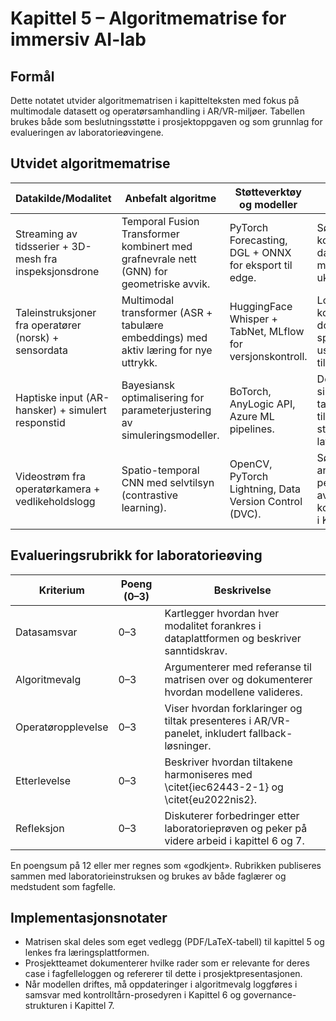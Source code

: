 # Kapittel 5 – Algoritmematrise for immersiv AI-lab

## Formål
Dette notatet utvider algoritmematrisen i kapittelteksten med fokus på multimodale datasett og operatørsamhandling i AR/VR-miljøer. Tabellen brukes både som beslutningsstøtte i prosjektoppgaven og som grunnlag for evalueringen av laboratorieøvingene.

## Utvidet algoritmematrise
| Datakilde/Modalitet | Anbefalt algoritme | Støtteverktøy og modeller | Dokumenterte kontrollpunkter |
| --- | --- | --- | --- |
| Streaming av tidsserier + 3D-mesh fra inspeksjonsdrone | Temporal Fusion Transformer kombinert med grafnevrale nett (GNN) for geometriske avvik. | PyTorch Forecasting, DGL + ONNX for eksport til edge. | Sørg for konfidensbånd i dashboardet; valider mot feltmålinger hver uke. |
| Taleinstruksjoner fra operatører (norsk) + sensordata | Multimodal transformer (ASR + tabulære embeddings) med aktiv læring for nye uttrykk. | HuggingFace Whisper + TabNet, MLflow for versjonskontroll. | Loggfør alle manuelle korreksjoner; dokumenter språkmodellens usikkerhet i tiltaksløypen. |
| Haptiske input (AR-hansker) + simulert responstid | Bayesiansk optimalisering for parameterjustering av simuleringsmodeller. | BoTorch, AnyLogic API, Azure ML pipelines. | Definer sikkerhetsgrenser for taktile tilbakemeldinger; stress-test med latensscenarier. |
| Videostrøm fra operatørkamera + vedlikeholdslogg | Spatio-temporal CNN med selvtilsyn (contrastive learning). | OpenCV, PyTorch Lightning, Data Version Control (DVC). | Sørg for anonymisering av persondata; registrer avvik i kontrolltårnreferansen i Kapittel 6. |

## Evalueringsrubrikk for laboratorieøving
| Kriterium | Poeng (0–3) | Beskrivelse |
| --- | --- | --- |
| Datasamsvar | 0–3 | Kartlegger hvordan hver modalitet forankres i dataplattformen og beskriver sanntidskrav. |
| Algoritmevalg | 0–3 | Argumenterer med referanse til matrisen over og dokumenterer hvordan modellene valideres. |
| Operatøropplevelse | 0–3 | Viser hvordan forklaringer og tiltak presenteres i AR/VR-panelet, inkludert fallback-løsninger. |
| Etterlevelse | 0–3 | Beskriver hvordan tiltakene harmoniseres med \citet{iec62443-2-1} og \citet{eu2022nis2}. |
| Refleksjon | 0–3 | Diskuterer forbedringer etter laboratorieprøven og peker på videre arbeid i kapittel 6 og 7. |

En poengsum på 12 eller mer regnes som «godkjent». Rubrikken publiseres sammen med laboratorieinstruksen og brukes av både faglærer og medstudent som fagfelle.

## Implementasjonsnotater
- Matrisen skal deles som eget vedlegg (PDF/LaTeX-tabell) til kapittel 5 og lenkes fra læringsplattformen.
- Prosjektteamet dokumenterer hvilke rader som er relevante for deres case i fagfelleloggen og refererer til dette i prosjektpresentasjonen.
- Når modellen driftes, må oppdateringer i algoritmevalg loggføres i samsvar med kontrolltårn-prosedyren i Kapittel 6 og governance-strukturen i Kapittel 7.
